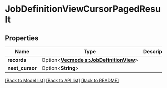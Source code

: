 # JobDefinitionViewCursorPagedResult

## Properties

Name | Type | Description | Notes
------------ | ------------- | ------------- | -------------
**records** | Option<[**Vec<models::JobDefinitionView>**](JobDefinitionView.md)> |  | [optional]
**next_cursor** | Option<**String**> |  | [optional]

[[Back to Model list]](../README.md#documentation-for-models) [[Back to API list]](../README.md#documentation-for-api-endpoints) [[Back to README]](../README.md)


